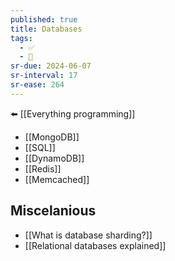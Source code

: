 ```yaml
---
published: true
title: Databases
tags:
  - ✅
  - 🧭
sr-due: 2024-06-07
sr-interval: 17
sr-ease: 264
---
```

⬅️ [[Everything programming]]

- [[MongoDB]]
- [[SQL]]
- [[DynamoDB]]
- [[Redis]]
- [[Memcached]]

## Miscelanious
- [[What is database sharding?]]
- [[Relational databases explained]]
